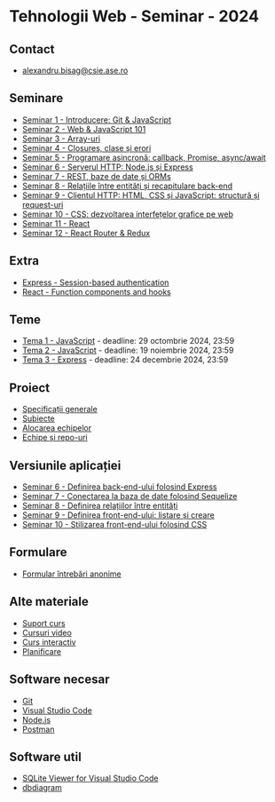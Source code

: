 # Tehnologii Web - Seminar - 2024

## Contact
- alexandru.bisag@csie.ase.ro

## Seminare
- [Seminar 1 - Introducere: Git & JavaScript](./s1/README.md)
- [Seminar 2 - Web & JavaScript 101](./s2/README.md)
- [Seminar 3 - Array-uri](./s3/README.md)
- [Seminar 4 - Closures, clase și erori](./s4/README.md)
- [Seminar 5 - Programare asincronă: callback, Promise, async/await](./s5/README.md)
- [Seminar 6 - Serverul HTTP: Node.js și Express](./s6/README.md)
- [Seminar 7 - REST, baze de date și ORMs](./s7/README.md)
- [Seminar 8 - Relațiile între entități și recapitulare back-end](./s8/README.md)
- [Seminar 9 - Clientul HTTP: HTML, CSS și JavaScript: structură și request-uri](./s9/README.md)
- [Seminar 10 - CSS: dezvoltarea interfețelor grafice pe web](./s10/README.md)
- [Seminar 11 - React](./s11/README.md)
- [Seminar 12 - React Router & Redux](./s12/README.md)

## Extra
- [Express - Session-based authentication](./extra/express-session-authentication)
- [React - Function components and hooks](./extra/react-hooks/)

## Teme
- [Tema 1 - JavaScript](./t1/README.md) - deadline: 29 octombrie 2024, 23:59
- [Tema 2 - JavaScript](./t2/README.md) - deadline: 19 noiembrie 2024, 23:59
- [Tema 3 - Express](./t3/README.md) - deadline: 24 decembrie 2024, 23:59

## Proiect
- [Specificații generale](https://docs.google.com/document/d/1HK2MVNMFAkI_o2VQY3R-3jxx51dDMbBRVlxuNm5knro/edit?tab=t.0)
- [Subiecte](https://drive.google.com/drive/u/1/folders/1n2jRA39x9xtuuvPxM87yJTiY9ObmLCmJ)
- [Alocarea echipelor](https://docs.google.com/spreadsheets/d/1MsbjXvQaodTD3bz-rz_2G7Eg-ZqV-sIgqfE2Jz0PjiE/edit?usp=sharing)
- [Echipe și repo-uri](https://docs.google.com/spreadsheets/d/1d8VrBwV6aoJeYhTNDEdYjshuEZ2TZ-S-_dzx8kRB368/edit?usp=sharing)

## Versiunile aplicației
- [Seminar 6 - Definirea back-end-ului folosind Express](https://github.com/axbg/webtech-24/releases/tag/app-after-lab-6)
- [Seminar 7 - Conectarea la baza de date folosind Sequelize](https://github.com/axbg/webtech-24/releases/tag/app-after-lab-7)
- [Seminar 8 - Definirea relațiilor între entități](https://github.com/axbg/webtech-24/releases/tag/app-after-lab-8)
- [Seminar 9 - Definirea front-end-ului: listare și creare](https://github.com/axbg/webtech-24/releases/tag/app-after-lab-9)
- [Seminar 10 - Stilizarea front-end-ului folosind CSS](https://github.com/axbg/webtech-24/releases/tag/app-after-lab-10)

## Formulare
- [Formular întrebări anonime](https://forms.gle/BuoJ3gvZbVnurxuL9)

## Alte materiale
- [Suport curs](https://drive.google.com/file/d/18InAYfTKeFywwDsty0mYbjz6t4HJlg-w/view?usp=sharing)
- [Cursuri video](https://www.youtube.com/watch?v=RLz2q9SKObw&list=PLYdpEVB86eG7P8z3bUn_lC7UZ-Jr4hUIR)
- [Curs interactiv](https://student.nextlab.tech/#/dashbard/public-library/6151e7da0c909059bda2f2df)
- [Planificare](https://docs.google.com/document/d/1XBQmrZBd-54zHDwqe8KGo58qhiaebgFo/edit?usp=sharing&ouid=114681964307685525851&rtpof=true&sd=true)

## Software necesar
- [Git](https://git-scm.com/downloads)
- [Visual Studio Code](https://code.visualstudio.com/download)
- [Node.js](https://nodejs.org/en/download)
- [Postman](https://www.postman.com/downloads/)

## Software util
- [SQLite Viewer for Visual Studio Code](https://marketplace.visualstudio.com/items?itemName=alexcvzz.vscode-sqlite)
- [dbdiagram](https://dbdiagram.io/home)
